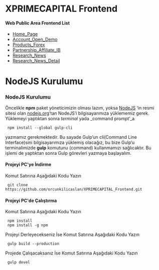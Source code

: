 # XPRIMECAPITAL Frontend

#### Web Public Area Frontend List
 - [Home_Page](https://orcunkilicaslan.github.io/XPRIMECAPITAL_Frontend/html/Home_Page.html)
 - [Account_Open_Demo](https://orcunkilicaslan.github.io/XPRIMECAPITAL_Frontend/html/Account_Open_Demo.html)
 - [Products_Forex](https://orcunkilicaslan.github.io/XPRIMECAPITAL_Frontend/html/Products_Forex.html)
 - [Partnership_Affiliate_IB](https://orcunkilicaslan.github.io/XPRIMECAPITAL_Frontend/html/Partnership_Affiliate_IB.html)
 - [Research_News](https://orcunkilicaslan.github.io/XPRIMECAPITAL_Frontend/html/Research_News.html)
 - [Research_News_Detail](https://orcunkilicaslan.github.io/XPRIMECAPITAL_Frontend/html/Research_News_Detail.html)
   

# NodeJS Kurulumu
  
### NodeJS Kurulumu  
Öncelikle **npm** paket yöneticimizin olması lazım, yoksa [NodeJS](https://nodejs.org/) ‘in resmi sitesi olan [nodejs.org](https://nodejs.org/en/download/)’tan NodeJS’i bilgisayarımıza yüklememiz gerek.  Yüklemeyi yaptıktan sonra _terminal_ yada _command prompt’_a  
  
     npm install --global gulp-cli  

yazmamız gerekmektedir. Bu sayade Gulp’un cli(Command Line Interface)sini bilgisayarımıza yüklemiş olacağız, bu bize Gulp’u terminalimizde **gulp** komutunu (command) kullanmamızı sağlıcaktır. Bu işlemi de yaptıktan sonra Gulp görevleri yazmaya başlayalım.  
  
  
#### Projeyi PC'ye İndirme  
Komut Satırına Aşağıdaki Kodu Yazın  

     git clone https://github.com/orcunkilicaslan/XPRIMECAPITAL_Frontend.git  

#### Projeyi PC'de Çalıştırma  
Komut Satırına Aşağıdaki Kodu Yazın  

     npm install
     npm install -g npm  


Projeyi Derleyecekseniz İse Komut Satırına Aşağıdaki Kodu Yazın  

     gulp build --production

Projede Çalışacaksanız İse Komut Satırına Aşağıdaki Kodu Yazın  

     gulp devel  